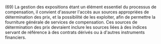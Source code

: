 (69) La gestion des expositions étant un élément essentiel du processus de compensation, il convient d'assurer l'accès aux sources appropriées de détermination des prix, et la possibilité de les exploiter, afin de permettre la fourniture générale de services de compensation. Ces sources de détermination des prix devraient inclure les sources liées à des indices servant de référence à des contrats dérivés ou à d'autres instruments financiers.